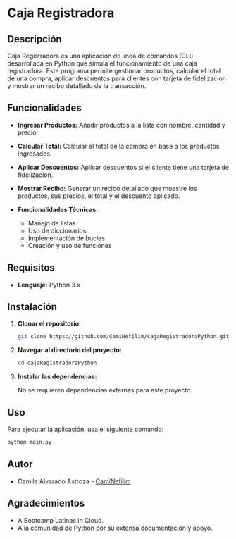 # Caja Registradora

## Descripción

Caja Registradora es una aplicación de línea de comandos (CLI) desarrollada en Python que simula el funcionamiento de una caja registradora. Este programa permite gestionar productos, calcular el total de una compra, aplicar descuentos para clientes con tarjeta de fidelización y mostrar un recibo detallado de la transacción.

## Funcionalidades

- **Ingresar Productos:** Añadir productos a la lista con nombre, cantidad y precio.
- **Calcular Total:** Calcular el total de la compra en base a los productos ingresados.
- **Aplicar Descuentos:** Aplicar descuentos si el cliente tiene una tarjeta de fidelización.
- **Mostrar Recibo:** Generar un recibo detallado que muestre los productos, sus precios, el total y el descuento aplicado.

- **Funcionalidades Técnicas:**
  - Manejo de listas
  - Uso de diccionarios
  - Implementación de bucles
  - Creación y uso de funciones

## Requisitos

- **Lenguaje:** Python 3.x

## Instalación

1. **Clonar el repositorio:**

    ```bash
    git clone https://github.com/CamiNefilim/cajaRegistradoraPython.git
    ```

2. **Navegar al directorio del proyecto:**

    ```bash
    cd cajaRegistradoraPython
    ```

3. **Instalar las dependencias:**

    No se requieren dependencias externas para este proyecto.

## Uso

Para ejecutar la aplicación, usa el siguiente comando:

```bash
python main.py
```

## Autor

- Camila Alvarado Astroza - [CamiNefilim](https://github.com/CamiNefilim)

## Agradecimientos

- A Bootcamp Latinas in Cloud.
- A la comunidad de Python por su extensa documentación y apoyo.
